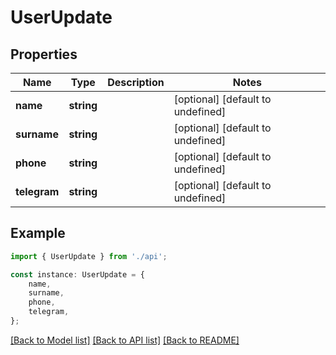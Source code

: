 # UserUpdate


## Properties

Name | Type | Description | Notes
------------ | ------------- | ------------- | -------------
**name** | **string** |  | [optional] [default to undefined]
**surname** | **string** |  | [optional] [default to undefined]
**phone** | **string** |  | [optional] [default to undefined]
**telegram** | **string** |  | [optional] [default to undefined]

## Example

```typescript
import { UserUpdate } from './api';

const instance: UserUpdate = {
    name,
    surname,
    phone,
    telegram,
};
```

[[Back to Model list]](../README.md#documentation-for-models) [[Back to API list]](../README.md#documentation-for-api-endpoints) [[Back to README]](../README.md)
